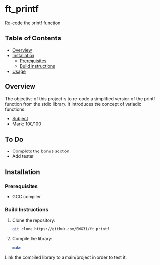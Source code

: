 # ft_printf
Re-code the printf function


## Table of Contents

- [Overview](#overview)
- [Installation](#installation)
    - [Prerequisites](#prerequisites)
    - [Build Instructions](#build-instructions)
- [Usage](#usage)

## Overview

The objective of this project is to re-code a simplified version of the printf function from the stdio library.
It introduces the concept of variadic functions.
- [Subject](./subject_en.pdf)
- Mark: 100/100

## To Do
- Complete the bonus section.
- Add tester

## Installation

### Prerequisites

- GCC compiler

### Build Instructions

1. Clone the repository:
   ```sh
   git clone https://github.com/BWG31/ft_printf
2. Compile the library:
    ```sh
    make
Link the compiled library to a main/project in order to test it.